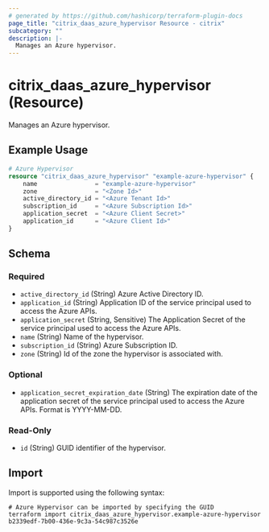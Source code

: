 ```yaml
---
# generated by https://github.com/hashicorp/terraform-plugin-docs
page_title: "citrix_daas_azure_hypervisor Resource - citrix"
subcategory: ""
description: |-
  Manages an Azure hypervisor.
---
```


# citrix_daas_azure_hypervisor (Resource)

Manages an Azure hypervisor.

## Example Usage

```terraform
# Azure Hypervisor
resource "citrix_daas_azure_hypervisor" "example-azure-hypervisor" {
    name                = "example-azure-hypervisor"
    zone                = "<Zone Id>"
    active_directory_id = "<Azure Tenant Id>"
    subscription_id     = "<Azure Subscription Id>"
    application_secret  = "<Azure Client Secret>"
    application_id      = "<Azure Client Id>"
}
```

<!-- schema generated by tfplugindocs -->
## Schema

### Required

- `active_directory_id` (String) Azure Active Directory ID.
- `application_id` (String) Application ID of the service principal used to access the Azure APIs.
- `application_secret` (String, Sensitive) The Application Secret of the service principal used to access the Azure APIs.
- `name` (String) Name of the hypervisor.
- `subscription_id` (String) Azure Subscription ID.
- `zone` (String) Id of the zone the hypervisor is associated with.

### Optional

- `application_secret_expiration_date` (String) The expiration date of the application secret of the service principal used to access the Azure APIs. Format is YYYY-MM-DD.

### Read-Only

- `id` (String) GUID identifier of the hypervisor.

## Import

Import is supported using the following syntax:

```shell
# Azure Hypervisor can be imported by specifying the GUID
terraform import citrix_daas_azure_hypervisor.example-azure-hypervisor b2339edf-7b00-436e-9c3a-54c987c3526e
```
